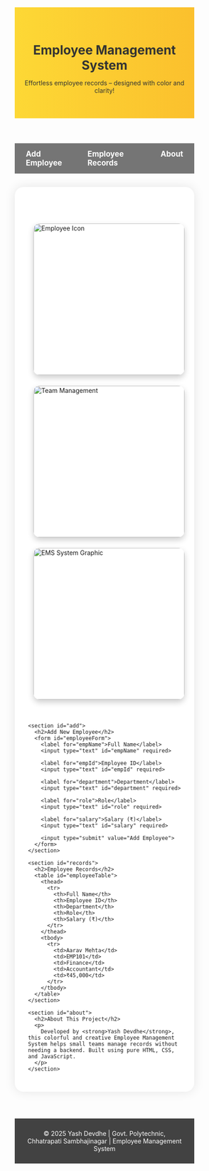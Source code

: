 
<html lang="en">
<head>
  <meta charset="UTF-8">
  <title>Employee Management System</title>
  <style>
    * {
      margin: 0;
      padding: 0;
      box-sizing: border-box;
    }

    html, body {
      height: 100%;
      font-family: 'Segoe UI', sans-serif;
      background: linear-gradient(to right, #fffde7, #f5f5f5);
      scroll-behavior: smooth;
    }

    header {
      background: linear-gradient(to right, #fdd835, #fbc02d);
      color: #333;
      padding: 40px 20px;
      text-align: center;
    }

    nav {
      background-color: #757575;
      display: flex;
      justify-content: center;
      padding: 14px 0;
    }

    nav a {
      color: white;
      text-decoration: none;
      margin: 0 25px;
      font-weight: bold;
      font-size: 17px;
    }

    nav a:hover {
      text-decoration: underline;
    }

    main {
      max-width: 1200px;
      margin: 30px auto;
      padding: 30px;
      background-color: white;
      border-radius: 20px;
      box-shadow: 0 0 25px rgba(0, 0, 0, 0.1);
    }

    section {
      margin-bottom: 80px;
    }

    h2 {
      color: #2c3e50;
      margin-bottom: 25px;
    }

    form label {
      display: block;
      margin-top: 15px;
      font-weight: bold;
      color: #444;
    }

    input[type="text"] {
      width: 100%;
      padding: 12px;
      border: 2px solid #ffeb3b;
      border-radius: 10px;
      margin-top: 5px;
      font-size: 16px;
    }

    input[type="submit"] {
      background-color: #fbc02d;
      color: #212121;
      padding: 14px 22px;
      border: none;
      border-radius: 10px;
      margin-top: 20px;
      font-size: 16px;
      cursor: pointer;
    }

    input[type="submit"]:hover {
      background-color: #fdd835;
    }

    table {
      width: 100%;
      border-collapse: collapse;
      margin-top: 30px;
    }

    th, td {
      border-bottom: 1px solid #ddd;
      padding: 15px;
      text-align: left;
    }

    th {
      background-color: #616161;
      color: white;
    }

    tr:hover {
      background-color: #fff9c4;
    }

    .images {
      display: flex;
      justify-content: space-around;
      margin: 40px 0;
      flex-wrap: wrap;
    }

    .images img {
      max-width: 100%;
      width: 340px;
      height: auto;
      margin: 12px;
      border-radius: 14px;
      box-shadow: 0 6px 14px rgba(0,0,0,0.2);
      transition: transform 0.3s;
    }

    .images img:hover {
      transform: scale(1.05);
    }

    footer {
      background-color: #424242;
      color: white;
      padding: 25px;
      text-align: center;
      margin-top: 60px;
    }
  </style>
</head>
<body>

  <header>
    <h1>Employee Management System</h1>
    <p>Effortless employee records – designed with color and clarity!</p>
  </header>

  <nav>
    <a href="#add">Add Employee</a>
    <a href="#records">Employee Records</a>
    <a href="#about">About</a>
  </nav>

  <main>
    <div class="images">
      <img src="download (1).jpg" alt="Employee Icon">
      <img src="download (2).jpg" alt="Team Management">
      <img src="download.jpg" alt="EMS System Graphic">
    </div>

    <section id="add">
      <h2>Add New Employee</h2>
      <form id="employeeForm">
        <label for="empName">Full Name</label>
        <input type="text" id="empName" required>

        <label for="empId">Employee ID</label>
        <input type="text" id="empId" required>

        <label for="department">Department</label>
        <input type="text" id="department" required>

        <label for="role">Role</label>
        <input type="text" id="role" required>

        <label for="salary">Salary (₹)</label>
        <input type="text" id="salary" required>

        <input type="submit" value="Add Employee">
      </form>
    </section>

    <section id="records">
      <h2>Employee Records</h2>
      <table id="employeeTable">
        <thead>
          <tr>
            <th>Full Name</th>
            <th>Employee ID</th>
            <th>Department</th>
            <th>Role</th>
            <th>Salary (₹)</th>
          </tr>
        </thead>
        <tbody>
          <tr>
            <td>Aarav Mehta</td>
            <td>EMP101</td>
            <td>Finance</td>
            <td>Accountant</td>
            <td>₹45,000</td>
          </tr>
        </tbody>
      </table>
    </section>

    <section id="about">
      <h2>About This Project</h2>
      <p>
        Developed by <strong>Yash Devdhe</strong>, this colorful and creative Employee Management System helps small teams manage records without needing a backend. Built using pure HTML, CSS, and JavaScript.
      </p>
    </section>
  </main>

  <footer>
    &copy; 2025 Yash Devdhe | Govt. Polytechnic, Chhatrapati Sambhajinagar | Employee Management System
  </footer>

  <script>
    const form = document.getElementById("employeeForm");
    const table = document.getElementById("employeeTable").getElementsByTagName("tbody")[0];

    form.addEventListener("submit", function(e) {
      e.preventDefault();

      const name = document.getElementById("empName").value;
      const id = document.getElementById("empId").value;
      const dept = document.getElementById("department").value;
      const role = document.getElementById("role").value;
      const salary = document.getElementById("salary").value;

      const newRow = table.insertRow();
      newRow.innerHTML = `
        <td>${name}</td>
        <td>${id}</td>
        <td>${dept}</td>
        <td>${role}</td>
        <td>₹${salary}</td>
      `;

      form.reset();
    });
  </script>

</body>
</html>
